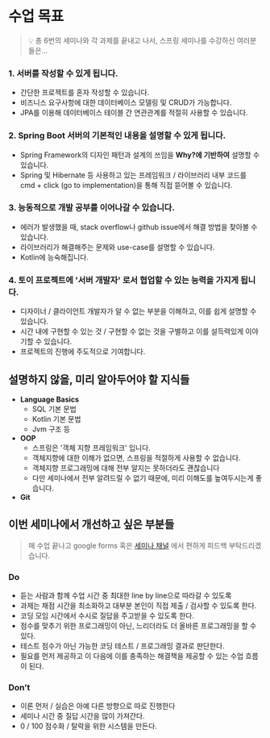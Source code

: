 # 수업 목표

> 💡 총 6번의 세미나와 각 과제를 끝내고 나서, 스프링 세미나를 수강하신 여러분들은...

### 1. 서버를 작성할 수 있게 됩니다.
 - 간단한 프로젝트를 혼자 작성할 수 있습니다.
 - 비즈니스 요구사항에 대한 데이터베이스 모델링 및 CRUD가 가능합니다.
 - JPA를 이용해 데이터베이스 테이블 간 연관관계를 적절히 사용할 수 있습니다.

### 2. Spring Boot 서버의 기본적인 내용을 설명할 수 있게 됩니다.
 - Spring Framework의 디자인 패턴과 설계의 쓰임을 **Why?에 기반하여** 설명할 수 있습니다.
 - Spring 및 Hibernate 등 사용하고 있는 프레임워크 / 라이브러리 내부 코드를 cmd + click (go to implementation)을 통해 직접 뜯어볼 수 있습니다. 

### 3. 능동적으로 개발 공부를 이어나갈 수 있습니다.
  - 에러가 발생했을 때, stack overflow나 github issue에서 해결 방법을 찾아볼 수 있습니다.
  - 라이브러리가 해결해주는 문제와 use-case를 설명할 수 있습니다.
  - Kotlin에 능숙해집니다.

### 4. 토이 프로젝트에 '서버 개발자' 로서 협업할 수 있는 능력을 가지게 됩니다.
  - 디자이너 / 클라이언트 개발자가 알 수 없는 부분을 이해하고, 이를 쉽게 설명할 수 있습니다.
  - 시간 내에 구현할 수 있는 것 / 구현할 수 없는 것을 구별하고 이를 설득력있게 이야기할 수 있습니다.
  - 프로젝트의 진행에 주도적으로 기여합니다.


## 설명하지 않을, 미리 알아두어야 할 지식들

- **Language Basics**
  - SQL 기본 문법
  - Kotlin 기본 문법
  - Jvm 구조 등
- **OOP**
  - 스프링은 '객체 지향 프레임워크' 입니다.
  - 객체지향에 대한 이해가 없으면, 스프링을 적절하게 사용할 수 없습니다.
  - 객체지향 프로그래밍에 대해 전부 알지는 못하더라도 괜찮습니다
  - 다만 세미나에서 전부 알려드릴 수 없기 때문에, 미리 이해도를 높여두시는게 좋습니다.
- **Git**

## 이번 세미나에서 개선하고 싶은 부분들

> 매 수업 끝나고 google forms 혹은 [세미나 채널](./) 에서 편하게 피드백 부탁드리겠습니다.

### Do

- 듣는 사람과 함께 수업 시간 중 최대한 line by line으로 따라갈 수 있도록
- 과제는 채점 시간을 최소화하고 대부분 본인이 직접 제출 / 검사할 수 있도록 한다.
- 코딩 모임 시간에서 수시로 질답을 주고받을 수 있도록 한다.
- 점수를 맞추기 위한 프로그래밍이 아닌, 느리더라도 더 올바른 프로그래밍을 할 수 있다.
- 테스트 점수가 아닌 가능한 코딩 테스트 / 프로그래밍 결과로 판단한다.
- 필요를 먼저 제공하고 이 다음에 이를 충족하는 해결책을 제공할 수 있는 수업 흐름이 된다.

### Don’t

- 이론 먼저 / 실습은 아예 다른 방향으로 따로 진행한다
- 세미나 시간 중 질답 시간을 많이 가져간다.
- 0 / 100 점수화 / 탈락을 위한 시스템을 만든다.
